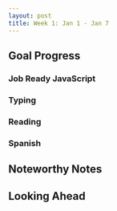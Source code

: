 ```yaml
---
layout: post
title: Week 1: Jan 1 - Jan 7
---
```


## Goal Progress
### Job Ready JavaScript
### Typing
### Reading
### Spanish

## Noteworthy Notes


## Looking Ahead
